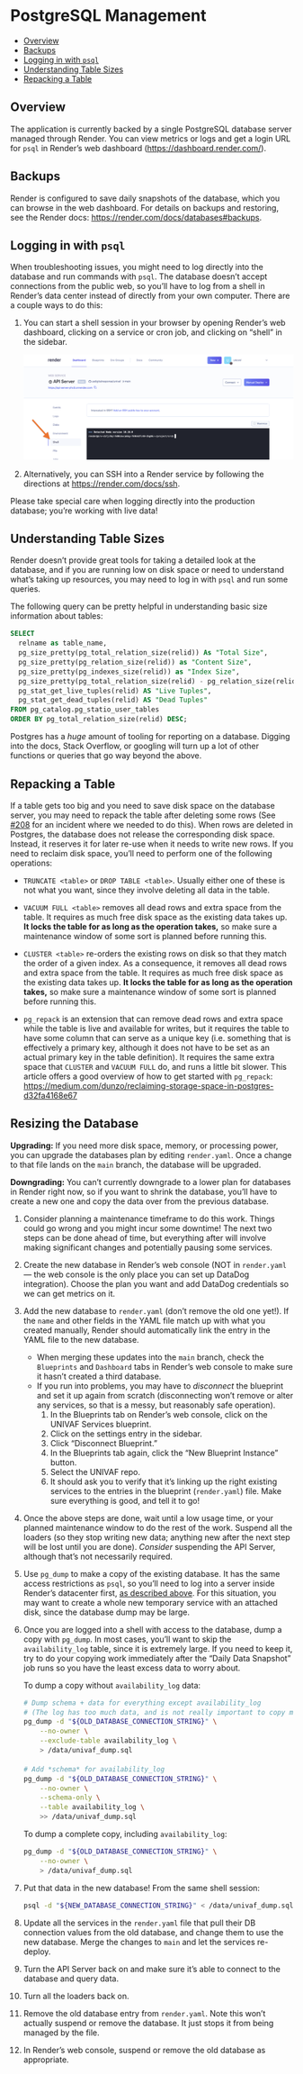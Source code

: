 # PostgreSQL Management

- [Overview](#overview)
- [Backups](#backups)
- [Logging in with `psql`](#logging-in-with-psql)
- [Understanding Table Sizes](#understanding-table-sizes)
- [Repacking a Table](#repacking-a-table)


## Overview

The application is currently backed by a single PostgreSQL database server managed through Render. You can view metrics or logs and get a login URL for `psql` in Render’s web dashboard (https://dashboard.render.com/).


## Backups

Render is configured to save daily snapshots of the database, which you can browse in the web dashboard. For details on backups and restoring, see the Render docs: https://render.com/docs/databases#backups.


## Logging in with `psql`

When troubleshooting issues, you might need to log directly into the database and run commands with `psql`. The database doesn’t accept connections from the public web, so you’ll have to log from a shell in Render’s data center instead of directly from your own computer. There are a couple ways to do this:

1. You can start a shell session in your browser by opening Render’s web dashboard, clicking on a service or cron job, and clicking on “shell” in the sidebar.

    ![Render Web Shell](../_assets/render-web-shell.png)

2. Alternatively, you can SSH into a Render service by following the directions at https://render.com/docs/ssh.

Please take special care when logging directly into the production database; you’re working with live data!


## Understanding Table Sizes

Render doesn’t provide great tools for taking a detailed look at the database, and if you are running low on disk space or need to understand what’s taking up resources, you may need to log in with `psql` and run some queries.

The following query can be pretty helpful in understanding basic size information about tables:

```sql
SELECT
  relname as table_name,
  pg_size_pretty(pg_total_relation_size(relid)) As "Total Size",
  pg_size_pretty(pg_relation_size(relid)) as "Content Size",
  pg_size_pretty(pg_indexes_size(relid)) as "Index Size",
  pg_size_pretty(pg_total_relation_size(relid) - pg_relation_size(relid)) as "Non-Content Size",
  pg_stat_get_live_tuples(relid) AS "Live Tuples",
  pg_stat_get_dead_tuples(relid) AS "Dead Tuples"
FROM pg_catalog.pg_statio_user_tables
ORDER BY pg_total_relation_size(relid) DESC;
```

Postgres has a *huge* amount of tooling for reporting on a database. Digging into the docs, Stack Overflow, or googling will turn up a lot of other functions or queries that go way beyond the above.


## Repacking a Table

If a table gets too big and you need to save disk space on the database server, you may need to repack the table after deleting some rows (See [#208][issue-208] for an incident where we needed to do this). When rows are deleted in Postgres, the database does not release the corresponding disk space. Instead, it reserves it for later re-use when it needs to write new rows. If you need to reclaim disk space, you’ll need to perform one of the following operations:

- `TRUNCATE <table>` or `DROP TABLE <table>`. Usually either one of these is not what you want, since they involve deleting all data in the table.

- `VACUUM FULL <table>` removes all dead rows and extra space from the table. It requires as much free disk space as the existing data takes up. **It locks the table for as long as the operation takes,** so make sure a maintenance window of some sort is planned before running this.

- `CLUSTER <table>` re-orders the existing rows on disk so that they match the order of a given index. As a consequence, it removes all dead rows and extra space from the table. It requires as much free disk space as the existing data takes up. **It locks the table for as long as the operation takes,** so make sure a maintenance window of some sort is planned before running this.

- `pg_repack` is an extension that can remove dead rows and extra space while the table is live and available for writes, but it requires the table to have some column that can serve as a unique key (i.e. something that is effectively a primary key, although it does not have to be set as an actual primary key in the table definition). It requires the same extra space that `CLUSTER` and `VACUUM FULL` do, and runs a little bit slower. This article offers a good overview of how to get started with `pg_repack`: https://medium.com/dunzo/reclaiming-storage-space-in-postgres-d32fa4168e67


## Resizing the Database

**Upgrading:** If you need more disk space, memory, or processing power, you can upgrade the databases plan by editing `render.yaml`. Once a change to that file lands on the `main` branch, the database will be upgraded.

**Downgrading:** You can’t currently downgrade to a lower plan for databases in Render right now, so if you want to shrink the database, you’ll have to create a new one and copy the data over from the previous database.

1. Consider planning a maintenance timeframe to do this work. Things could go wrong and you might incur some downtime! The next two steps can be done ahead of time, but everything after will involve making significant changes and potentially pausing some services.

2. Create the new database in Render’s web console (NOT in `render.yaml` — the web console is the only place you can set up DataDog integration). Choose the plan you want and add DataDog credentials so we can get metrics on it.

3. Add the new database to `render.yaml` (don’t remove the old one yet!). If the `name` and other fields in the YAML file match up with what you created manually, Render should automatically link the entry in the YAML file to the new database.

    - When merging these updates into the `main` branch, check the `Blueprints` and `Dashboard` tabs in Render’s web console to make sure it hasn’t created a third database.
    - If you run into problems, you may have to *disconnect* the blueprint and set it up again from scratch (disconnecting won’t remove or alter any services, so that is a messy, but reasonably safe operation).
        1. In the Blueprints tab on Render’s web console, click on the UNIVAF Services blueprint.
        2. Click on the settings entry in the sidebar.
        3. Click “Disconnect Blueprint.”
        4. In the Blueprints tab again, click the “New Blueprint Instance” button.
        5. Select the UNIVAF repo.
        6. It should ask you to verify that it’s linking up the right existing services to the entries in the blueprint (`render.yaml`) file. Make sure everything is good, and tell it to go!

4. Once the above steps are done, wait until a low usage time, or your planned maintenance window to do the rest of the work. Suspend all the loaders (so they stop writing new data; anything new after the next step will be lost until you are done). *Consider* suspending the API Server, although that’s not necessarily required.

5. Use `pg_dump` to make a copy of the existing database. It has the same access restrictions as `psql`, so you’ll need to log into a server inside Render’s datacenter first, [as described above](#logging-in-with-psql). For this situation, you may want to create a whole new temporary service with an attached disk, since the database dump may be large.

6. Once you are logged into a shell with access to the database, dump a copy with `pg_dump`. In most cases, you’ll want to skip the `availability_log` table, since it is extremely large. If you need to keep it, try to do your copying work immediately after the “Daily Data Snapshot” job runs so you have the least excess data to worry about.

    To dump a copy without `availability_log` data:

    ```sh
    # Dump schema + data for everything except availability_log
    # (The log has too much data, and is not really important to copy most of time.)
    pg_dump -d "${OLD_DATABASE_CONNECTION_STRING}" \
        --no-owner \
        --exclude-table availability_log \
        > /data/univaf_dump.sql

    # Add *schema* for availability_log
    pg_dump -d "${OLD_DATABASE_CONNECTION_STRING}" \
        --no-owner \
        --schema-only \
        --table availability_log \
        >> /data/univaf_dump.sql
    ```
    
    To dump a complete copy, including `availability_log`:
    
    ```sh
    pg_dump -d "${OLD_DATABASE_CONNECTION_STRING}" \
        --no-owner \
        > /data/univaf_dump.sql
    ```
    
7. Put that data in the new database! From the same shell session:

    ```sh
    psql -d "${NEW_DATABASE_CONNECTION_STRING}" < /data/univaf_dump.sql
    ```
    
8. Update all the services in the `render.yaml` file that pull their DB connection values from the old database, and change them to use the new database. Merge the changes to `main` and let the services re-deploy.

9. Turn the API Server back on and make sure it’s able to connect to the database and query data.

10. Turn all the loaders back on.

11. Remove the old database entry from `render.yaml`. Note this won’t actually suspend or remove the database. It just stops it from being managed by the file.

12. In Render’s web console, suspend or remove the old database as appropriate.


[issue-208]: https://github.com/usdigitalresponse/univaf/issues/208
